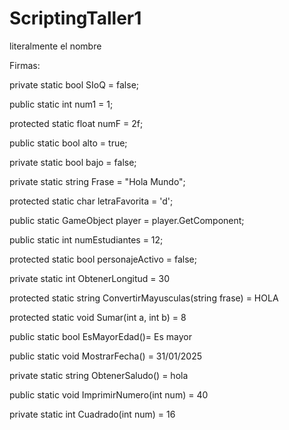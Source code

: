 # ScriptingTaller1
literalmente el nombre

Firmas:

private static bool SIoQ = false;

public static int num1 = 1;

protected static float numF = 2f;

public static bool alto = true;

private static bool bajo = false;

private static string Frase = "Hola Mundo";

protected static char letraFavorita = 'd';

public static GameObject player = player.GetComponent<GameObject>;

public static int numEstudiantes = 12;

protected static bool personajeActivo = false;

private static int ObtenerLongitud = 30

protected static string ConvertirMayusculas(string frase) = HOLA

protected static void Sumar(int a, int b) = 8

public static bool EsMayorEdad()= Es mayor

public static void MostrarFecha() = 31/01/2025

private static string ObtenerSaludo() = hola

public static void ImprimirNumero(int num) = 40

private static int Cuadrado(int num) = 16


